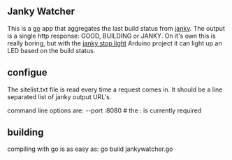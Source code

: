 ## Janky Watcher

This is a [go](http://golang.org/) app that aggregates the last build status from [janky](https://github.com/github/janky).  The output is a single http response:
GOOD, BUILDING or JANKY.  On it's own this is really boring, but with the
[janky stop light](https://github.com/sfaxon/janky_stop_light) Arduino project it can
light up an LED based on the build status.

## configue

The sitelist.txt file is read every time a request comes in.  It should be a
line separated list of janky output URL's.

command line options are: 
  --port :8080    # the : is currently required

## building

compiling with go is as easy as: 
go build jankywatcher.go

